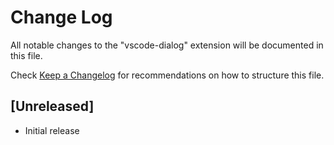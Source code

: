 # Change Log

All notable changes to the "vscode-dialog" extension will be documented in this file.

Check [Keep a Changelog](http://keepachangelog.com/) for recommendations on how to structure this file.

## [Unreleased]

- Initial release